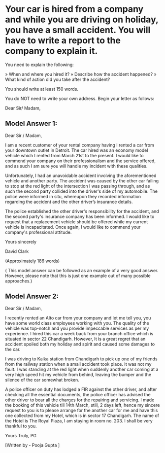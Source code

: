 # Your car is hired from a company and while you are driving on holiday, you have a small accident. You will have to write a report to the company to explain it.

You need to explain the following:


 
» When and where you hired it?
» Describe how the accident happened?
» What kind of action did you take after the accident?

You should write at least 150 words.

You do NOT need to write your own address. Begin your letter as follows:

Dear Sir/ Madam,

 

## Model Answer 1:

Dear Sir / Madam,

I am a recent customer of your rental company having I rented a car from your downtown outlet in Detroit. The car hired was an economy model vehicle which I rented from March 21st to the present. I would like to commend your company on their professionalism and the service offered, and as such I am sure you will handle my incident with these qualities.

Unfortunately, I had an unavoidable accident involving the aforementioned vehicle and another party. The accident was caused by the other car failing to stop at the red light of the intersection I was passing through, and as such the second party collided into the driver's side of my automobile. The police were informed in situ, whereupon they recorded information regarding the accident and the other driver’s insurance details.

The police established the other driver's responsibility for the accident, and the second party's insurance company has been informed. I would like to request that a replacement vehicle should be offered while my current vehicle is incapacitated. Once again, I would like to commend your company's professional attitude.

Yours sincerely

David Clark

(Approximately 186 words)  

( This model answer can be followed  as an example of a very good answer. However, please note that this is just one example out of many possible approaches.)

 

## Model Answer 2:

Dear Sir / Madam,

I recently rented an Alto car from your company and let me tell you, you have some world class employees working with you. The quality of the vehicle was top-notch and you provide impeccable services as per my experience. I hired this car a week back from your branch office which is situated in sector 22 Chandigarh. However, It is a great regret that an accident spoiled both my holiday and spirit and caused some damages to the car.

I was driving to Kalka station from Chandigarh to pick up one of my friends from the railway station when a small accident took place. It was not my fault. I was standing at the red light when suddenly another car coming at a very high speed hit my vehicle from behind, leaving the bumper and the silence of the car somewhat broken.

A police officer on duty has lodged a FIR against the other driver, and after checking all the essential documents, the police officer has advised the other driver to bear all the charges for the repairing and servicing. I made the booking of this vehicle till 14th March, still, 2 days left, hence my sincere request to you is to please arrange for the another car for me and have this one collected from my Hotel, which is in sector 17 Chandigarh. The name of the Hotel is The Royal Plaza, I am staying in room no. 203. I shall be very thankful to you.

Yours Truly,
PG

[Written by - Pooja Gupta ]